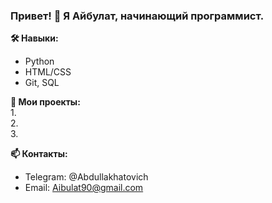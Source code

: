 ### Привет! 👋 Я Айбулат, начинающий программист.

**🛠️ Навыки:**  
- Python
- HTML/CSS  
- Git, SQL  

**🚀 Мои проекты:**  
1.  
2.   
3.  

**📫 Контакты:**  
- Telegram: @Abdullakhatovich
- Email: Aibulat90@gmail.com  
